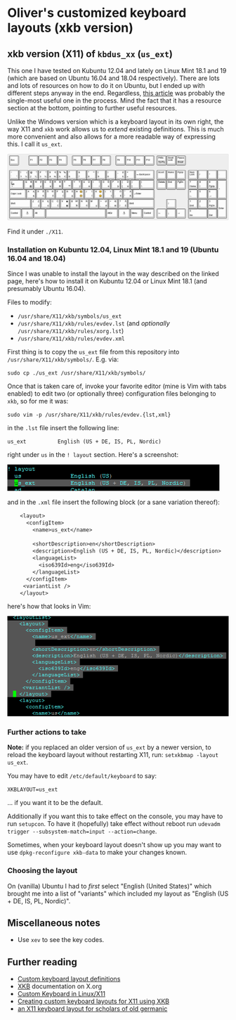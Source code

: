 ﻿# Oliver's customized keyboard layouts (xkb version)

## xkb version (X11) of `kbdus_xx` (`us_ext`)

This one I have tested on Kubuntu 12.04 and lately on Linux Mint 18.1 and 19 (which are based on Ubuntu 16.04 and 18.04 respectively). There are lots and lots of resources on how to do it on Ubuntu, but I ended up with different steps anyway in the end. Regardless, [this article](http://michal.kosmulski.org/computing/articles/custom-keyboard-layouts-xkb.html) was probably the single-most useful one in the process. Mind the fact that it has a resource section at the bottom, pointing to further useful resources.

Unlike the Windows version which is a keyboard layout in its own right, the way X11 and `xkb` work allows us to *extend* existing definitions. This is much more convenient and also allows for a more readable way of expressing this. I call it `us_ext`.

![Full layout](us_ext.png)

Find it under `./X11`.

### Installation on Kubuntu 12.04, Linux Mint 18.1 and 19 (Ubuntu 16.04 and 18.04)

Since I was unable to install the layout in the way described on the linked page, here's how to install it on Kubuntu 12.04 or Linux Mint 18.1 (and presumably Ubuntu 16.04).

Files to modify:

* `/usr/share/X11/xkb/symbols/us_ext`
* `/usr/share/X11/xkb/rules/evdev.lst` (and _optionally_ `/usr/share/X11/xkb/rules/xorg.lst`)
* `/usr/share/X11/xkb/rules/evdev.xml`

First thing is to copy the `us_ext` file from this repository into `/usr/share/X11/xkb/symbols/`. E.g. via:

    sudo cp ./us_ext /usr/share/X11/xkb/symbols/

Once that is taken care of, invoke your favorite editor (mine is Vim with tabs enabled) to edit two (or optionally three) configuration files belonging to `xkb`, so for me it was:

    sudo vim -p /usr/share/X11/xkb/rules/evdev.{lst,xml}

in the `.lst` file insert the following line:

    us_ext          English (US + DE, IS, PL, Nordic)

right under `us` in the `! layout` section. Here's a screenshot:

![The screenshot](../images/evdev_lst.png)

and in the `.xml` file insert the following block (or a sane variation thereof):

```
    <layout>
      <configItem>
        <name>us_ext</name>

        <shortDescription>en</shortDescription>
        <description>English (US + DE, IS, PL, Nordic)</description>
        <languageList>
          <iso639Id>eng</iso639Id>
        </languageList>
      </configItem>
     <variantList />
    </layout>
```

here's how that looks in Vim:

![The screenshot](../images/evdev_xml.png)

### Further actions to take

**Note:** if you replaced an older version of `us_ext` by a newer version, to reload the keyboard layout without restarting X11, run: `setxkbmap -layout us_ext`.

You may have to edit `/etc/default/keyboard` to say:

```
XKBLAYOUT=us_ext
```

... if you want it to be the default.

Additionally if you want this to take effect on the console, you may have to run `setupcon`. To have it (hopefully) take effect without reboot run `udevadm trigger --subsystem-match=input --action=change`.

Sometimes, when your keyboard layout doesn't show up you may want to use `dpkg-reconfigure xkb-data` to make your changes known.

### Choosing the layout

On (vanilla) Ubuntu I had to _first_ select "English (United States)" which brought me into a list of "variants" which included my layout as "English (US + DE, IS, PL, Nordic)".

## Miscellaneous notes

* Use `xev` to see the key codes.

## Further reading

* [Custom keyboard layout definitions](https://help.ubuntu.com/community/Custom%20keyboard%20layout%20definitions)
* [XKB](https://www.x.org/wiki/XKB/) documentation on X.org
* [Custom Keyboard in Linux/X11](http://people.uleth.ca/~daniel.odonnell/Blog/custom-keyboard-in-linuxx11)
* [Creating custom keyboard layouts for X11 using XKB](https://michal.kosmulski.org/computing/articles/custom-keyboard-layouts-xkb.html)
* [an X11 keyboard layout for scholars of old germanic](https://swanrad.ch/an-x11-keyboard-layout-for-scholars-of-old-germanic/)
